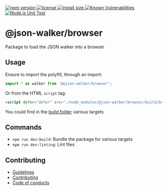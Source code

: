 <p>
    <a href="https://www.npmjs.com/package/@json-walker/browser">
    <img src="https://img.shields.io/npm/v/@json-walker/browser" alt="npm version">
  </a>

  <a href="https://github.com/rochejul/web-component-attribute-polyfill/blob/main/LICENSE">
    <img src="https://img.shields.io/npm/l/@json-walker/browser.svg" alt="license">
  </a>

  <a href="https://packagephobia.now.sh/result?p=@json-walker/browser">
    <img src="https://packagephobia.now.sh/badge?p=@json-walker/browser" alt="install size">
  </a>

  <a href="https://snyk.io/test/github/rochejul/web-component-attribute-polyfill">
    <img src="https://snyk.io/test/github/rochejul/web-component-attribute-polyfill/badge.svg?targetFile=packages/browser/package.json" alt="Known Vulnerabilities">
  </a>

  <a href="https://github.com/rochejul/web-component-attribute-polyfill/actions/workflows/node.js.yml">
    <img src="https://github.com/rochejul/web-component-attribute-polyfill/actions/workflows/node.js.yml/badge.svg" alt="Node.js Unit Test">
  </a>
</p>

# @json-walker/browser

Package to load the JSON walker into a browser

## Usage

Ensure to import the polyfill, through an import:

```js
import * as walker from '@wjson-walker/browser';
```

Or from the HTML `script` tag:

```html
<script defer="defer" src="./node_modules/@json-walker/browser/build/bundle.js">
```

You could find in the [build folder](./build/) various targets

## Commands

- `npm run dev:build`: Bundle the package for various targets
- `npm run dev:linting`: Lint files

## Contributing

- [Guidelines](../../docs/GUIDELINES.md)
- [Contributing](../../docs/CONTRIBUTING.md)
- [Code of conducts](../../docs/CODE_OF_CONDUCTS.md)
